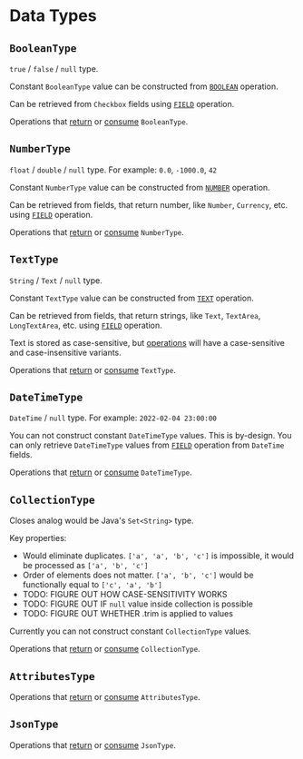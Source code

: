 # Data Types

## `BooleanType`

`true` / `false` / `null` type.

Constant `BooleanType` value can be constructed from [`BOOLEAN`](operations/BOOLEAN.md) operation.

Can be retrieved from `Checkbox` fields using [`FIELD`](operations/FIELD.md) operation.

Operations that [return](/tags/operation-returns-boolean) or [consume](/tags/operation-consumes-boolean) `BooleanType`.

## `NumberType`

`float` / `double` / `null` type. For example: `0.0`, `-1000.0`, `42`

Constant `NumberType` value can be constructed from [`NUMBER`](operations/NUMBER.md) operation.

Can be retrieved from fields, that return number, like `Number`, `Currency`, etc. using [`FIELD`](operations/FIELD.md) operation.

Operations that [return](/tags/operation-returns-number) or [consume](/tags/operation-consumes-number) `NumberType`.

## `TextType`

`String` / `Text` / `null` type.

Constant `TextType` value can be constructed from [`TEXT`](operations/TEXT.md) operation.

Can be retrieved from fields, that return strings, like `Text`, `TextArea`, `LongTextArea`, etc. using [`FIELD`](operations/FIELD.md) operation.

Text is stored as case-sensitive, but [operations](operations/index.md) will have a case-sensitive and case-insensitive variants.

Operations that [return](/tags/operation-returns-text) or [consume](/tags/operation-consumes-text) `TextType`.

## `DateTimeType`

`DateTime` / `null` type. For example: `2022-02-04 23:00:00`

You can not construct constant `DateTimeType` values. This is by-design. You can only retrieve `DateTimeType` values from [`FIELD`](operations/FIELD.md) operation from `DateTime` fields.

Operations that [return](/tags/operation-returns-datetime) or [consume](/tags/operation-consumes-datetime) `DateTimeType`.

## `CollectionType`

Closes analog would be Java's `Set<String>` type.

Key properties:

- Would eliminate duplicates. `['a', 'a', 'b', 'c']` is impossible, it would be processed as `['a', 'b', 'c']`
- Order of elements does not matter. `['a', 'b', 'c']` would be functionally equal to `['c', 'a', 'b']`
- TODO: FIGURE OUT HOW CASE-SENSITIVITY WORKS
- TODO: FIGURE OUT IF `null` value inside collection is possible
- TODO: FIGURE OUT WHETHER .trim is applied to values

Currently you can not construct constant `CollectionType` values.

Operations that [return](/tags/operation-returns-collection) or [consume](/tags/operation-consumes-collection) `CollectionType`.

## `AttributesType`

Operations that [return](/tags/operation-returns-attributes) or [consume](/tags/operation-consumes-attributes) `AttributesType`.

## `JsonType`

Operations that [return](/tags/operation-returns-json) or [consume](/tags/operation-consumes-json) `JsonType`.
